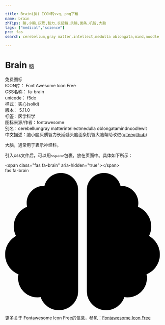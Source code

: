 ```yaml
---

title: Brain(脑) ICON转svg、png下载
name: brain
zhTips: 脑,小脑,灰质,智力,长延髓,头脑,面条,机智,大脑
tags: ["medical","science"]
pre: fas
search: cerebellum,gray matter,intellect,medulla oblongata,mind,noodle,wit

---
```


# Brain  <small style="font-size: 60%;font-weight: 100">脑</small>


<div class="detail-page">
<p>
<span><span class="badge-success badge">免费图标</span> </span>
<br/>
<span>
ICON库：
<span class="badge-secondary badge">Font Awesome Icon Free</span> 
</span>
<br/>
<span>
CSS名称：
<span class="badge-secondary badge">fa-brain</span> 
</span>
<br/>
<span>
unicode：
<span class="badge-secondary badge">f5dc</span> 
<copy-btn content='f5dc' btn-title=""></copy-btn>
<copy-btn :content='String.fromCodePoint(parseInt("f5dc", 16))' btn-title="复制U"></copy-btn>
</span><br/><span>样式：<span class="badge-light badge">实心(solid)</span></span>
<br/>
<span>
版本：
<span class="badge-secondary badge">5.11.0</span> 
</span><br/><span>标签：<span class="badge-light badge"><router-link to="/tags/medical.html">医学</router-link></span><span class="badge-light badge"><router-link to="/tags/science.html">科学</router-link></span></span>
<br/>
<span>图标来源/作者：<span class="badge-light badge">fontawesome</span></span> 
<br/>
<span>别名：<span class="badge-light badge">cerebellum</span><span class="badge-light badge">gray matter</span><span class="badge-light badge">intellect</span><span class="badge-light badge">medulla oblongata</span><span class="badge-light badge">mind</span><span class="badge-light badge">noodle</span><span class="badge-light badge">wit</span></span><br/><span class="zh-detail">中文描述：<span class="badge-primary badge">脑</span><span class="badge-primary badge">小脑</span><span class="badge-primary badge">灰质</span><span class="badge-primary badge">智力</span><span class="badge-primary badge">长延髓</span><span class="badge-primary badge">头脑</span><span class="badge-primary badge">面条</span><span class="badge-primary badge">机智</span><span class="badge-primary badge">大脑</span><span class="help-link"><span>帮助改进</span>(<a href="https://gitee.com/liuwave/icon-helper/edit/master/json/fontawesome/solid/brain.json" target="_blank" rel="noopener noreferrer">gitee</a><a href="https://github.com/liuwave/icon-helper/edit/master/json/fontawesome/solid/brain.json" target="_blank" rel="noopener noreferrer">github</a></span>)</span><br/>
</p>
</div><div class="description description alert alert-light">大脑，通常用于表示神经科。</div>
<div class="alert alert-dark">
  <i class="fas fa-brain fa-xs"></i>
  <i class="fas fa-brain fa-sm"></i>
  <i class="fas fa-brain fa-lg"></i>
  <i class="fas fa-brain fa-2x"></i>
  <i class="fas fa-brain fa-3x"></i>
  <i class="fas fa-brain fa-5x"></i>
  <i class="fas fa-brain fa-7x"></i>
</div>
<div>
  <p>引入css文件后，可以用<code>&lt;span&gt;</code>包裹，放在页面中。具体如下所示：    
  </p>
  <div class="alert alert-primary" style="font-size: 14px">
    &lt;span class="fas fa-brain" aria-hidden="true"&gt;&lt;/span&gt;
    <copy-btn content='<span class="fas fa-brain" aria-hidden="true"></span>'></copy-btn>
  </div>
  <div class="alert alert-secondary">
    <i class="fas fa-brain"
    style="font-size: 24px"
    aria-hidden="true"></i> fas fa-brain
    <copy-btn content="fas fa-brain" btn-title="复制图标名称"></copy-btn>
  </div>
</div>
<div id="svg" class="svg-wrap">
<svg xmlns="http://www.w3.org/2000/svg" viewBox="0 0 576 512"><path d="M208 0c-29.9 0-54.7 20.5-61.8 48.2-.8 0-1.4-.2-2.2-.2-35.3 0-64 28.7-64 64 0 4.8.6 9.5 1.7 14C52.5 138 32 166.6 32 200c0 12.6 3.2 24.3 8.3 34.9C16.3 248.7 0 274.3 0 304c0 33.3 20.4 61.9 49.4 73.9-.9 4.6-1.4 9.3-1.4 14.1 0 39.8 32.2 72 72 72 4.1 0 8.1-.5 12-1.2 9.6 28.5 36.2 49.2 68 49.2 39.8 0 72-32.2 72-72V64c0-35.3-28.7-64-64-64zm368 304c0-29.7-16.3-55.3-40.3-69.1 5.2-10.6 8.3-22.3 8.3-34.9 0-33.4-20.5-62-49.7-74 1-4.5 1.7-9.2 1.7-14 0-35.3-28.7-64-64-64-.8 0-1.5.2-2.2.2C422.7 20.5 397.9 0 368 0c-35.3 0-64 28.6-64 64v376c0 39.8 32.2 72 72 72 31.8 0 58.4-20.7 68-49.2 3.9.7 7.9 1.2 12 1.2 39.8 0 72-32.2 72-72 0-4.8-.5-9.5-1.4-14.1 29-12 49.4-40.6 49.4-73.9z"/></svg>
</div>
<detail full-name='fa-brain'></detail>
    
<div><p>更多关于  Fontawesome Icon Free的信息，参见：<a target="_blank" href="https://iconhelper.cn/fontawesome.html">Fontawesome Icon Free</a>
</p></div>
